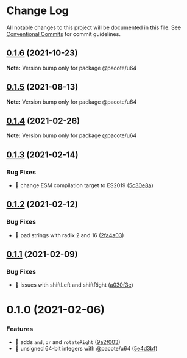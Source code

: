 # Change Log

All notable changes to this project will be documented in this file.
See [Conventional Commits](https://conventionalcommits.org) for commit guidelines.

## [0.1.6](https://github.com/PacoteJS/pacote/compare/@pacote/u64@0.1.5...@pacote/u64@0.1.6) (2021-10-23)

**Note:** Version bump only for package @pacote/u64





## [0.1.5](https://github.com/PacoteJS/pacote/compare/@pacote/u64@0.1.4...@pacote/u64@0.1.5) (2021-08-13)

**Note:** Version bump only for package @pacote/u64





## [0.1.4](https://github.com/PacoteJS/pacote/compare/@pacote/u64@0.1.3...@pacote/u64@0.1.4) (2021-02-26)

**Note:** Version bump only for package @pacote/u64

## [0.1.3](https://github.com/PacoteJS/pacote/compare/@pacote/u64@0.1.2...@pacote/u64@0.1.3) (2021-02-14)

### Bug Fixes

- 🐛 change ESM compilation target to ES2019 ([5c30e8a](https://github.com/PacoteJS/pacote/commit/5c30e8a5da41e1c5c394cbb21f64d2a5256817ea))

## [0.1.2](https://github.com/PacoteJS/pacote/compare/@pacote/u64@0.1.1...@pacote/u64@0.1.2) (2021-02-12)

### Bug Fixes

- 🐛 pad strings with radix 2 and 16 ([2fa4a03](https://github.com/PacoteJS/pacote/commit/2fa4a031d2fdcad84c781533ef9a73b25ae88b68))

## [0.1.1](https://github.com/PacoteJS/pacote/compare/@pacote/u64@0.1.0...@pacote/u64@0.1.1) (2021-02-09)

### Bug Fixes

- 🐛 issues with shiftLeft and shiftRight ([a030f3e](https://github.com/PacoteJS/pacote/commit/a030f3e88db5cac590076afbf594af77501320a4))

# 0.1.0 (2021-02-06)

### Features

- 🎸 adds `and`, `or` and `rotateRight` ([9a2f003](https://github.com/PacoteJS/pacote/commit/9a2f003c273c7d8f2bee693d7f040acb8d43473e))
- 🎸 unsigned 64-bit integers with @pacote/u64 ([5e4d3bf](https://github.com/PacoteJS/pacote/commit/5e4d3bfc77b69c5311ce34fba6676abab6fe916c))
